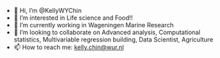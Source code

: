 - 👋 Hi, I’m @KellyWYChin
- 👀 I’m interested in Life science and Food!!
- 🌱 I’m currently working in Wageningen Marine Research
- 💞️ I’m looking to collaborate on Advanced analysis, Computational statistics, Multivariable regression building, Data Scientist, Agriculture
- 📫 How to reach me: kelly.chin@wur.nl

<!---
KellyWYChin/KellyWYChin is a ✨ special ✨ repository because its `README.md` (this file) appears on your GitHub profile.
You can click the Preview link to take a look at your changes.
--->
